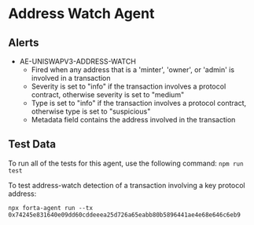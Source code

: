 # Address Watch Agent

## Alerts

<!-- -->
- AE-UNISWAPV3-ADDRESS-WATCH
  - Fired when any address that is a 'minter', 'owner', or 'admin' is involved in a transaction
  - Severity is set to "info" if the transaction involves a protocol contract, otherwise severity is set to "medium"
  - Type is set to "info" if the transaction involves a protocol contract, otherwise type is set to "suspicious"
  - Metadata field contains the address involved in the transaction

## Test Data

To run all of the tests for this agent, use the following command: `npm run test`

To test address-watch detection of a transaction involving a key protocol address:

`npx forta-agent run --tx 0x74245e831640e09dd60cddeeea25d726a65eabb80b5896441ae4e68e646c6eb9`